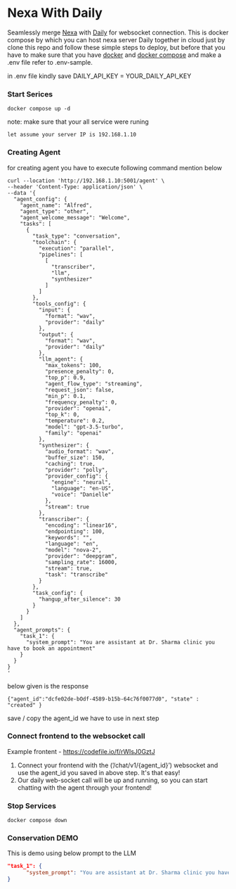 # Nexa With Daily
Seamlessly merge [Nexa](https://github.com/nexa-ai/nexa) with [Daily](https://github.com/daily-co) for websocket connection. This is docker compose by which you can host nexa server Daily together in cloud just by clone this repo  and follow these simple steps to deploy, but before that you have to make sure that you have [docker](https://docs.docker.com/engine/install/) and [docker compose](https://docs.docker.com/compose/install/) and make a .env file refer to .env-sample.

in .env file kindly save
DAILY_API_KEY = YOUR_DAILY_API_KEY

### Start Serices
```shell
docker compose up -d
```

note: make sure that your all service were runing

`let assume your server IP is 192.168.1.10`

### Creating Agent
for creating agent you have to execute following command mention below
```shell
curl --location 'http://192.168.1.10:5001/agent' \
--header 'Content-Type: application/json' \
--data '{
  "agent_config": {
    "agent_name": "Alfred",
    "agent_type": "other",
    "agent_welcome_message": "Welcome",
    "tasks": [
      {
        "task_type": "conversation",
        "toolchain": {
          "execution": "parallel",
          "pipelines": [
            [
              "transcriber",
              "llm",
              "synthesizer"
            ]
          ]
        },
        "tools_config": {
          "input": {
            "format": "wav",
            "provider": "daily"
          },
          "output": {
            "format": "wav",
            "provider": "daily"
          },
          "llm_agent": {
            "max_tokens": 100,
            "presence_penalty": 0,
            "top_p": 0.9,
            "agent_flow_type": "streaming",
            "request_json": false,
            "min_p": 0.1,
            "frequency_penalty": 0,
            "provider": "openai",
            "top_k": 0,
            "temperature": 0.2,
            "model": "gpt-3.5-turbo",
            "family": "openai"
          },
          "synthesizer": {
            "audio_format": "wav",
            "buffer_size": 150,
            "caching": true,
            "provider": "polly",
            "provider_config": {
              "engine": "neural",
              "language": "en-US",
              "voice": "Danielle"
            },
            "stream": true
          },
          "transcriber": {
            "encoding": "linear16",
            "endpointing": 100,
            "keywords": "",
            "language": "en",
            "model": "nova-2",
            "provider": "deepgram",
            "sampling_rate": 16000,
            "stream": true,
            "task": "transcribe"
          }
        },
        "task_config": {
          "hangup_after_silence": 30
        }
      }
    ]
  },
  "agent_prompts": {
    "task_1": {
      "system_prompt": "You are assistant at Dr. Sharma clinic you have to book an appointment"
    }
  }
}
'

```
below given is the response 
```
{"agent_id":"dcfe02de-bOdf-4589-b15b-64c76f0077d0", "state" : "created" }
```
save / copy the agent_id we have to use in next step

### Connect frontend to the websocket call

Example frontent - https://codefile.io/f/rWIsJ0GztJ

1. Connect your frontend with the (’/chat/v1/{agent_id}’) websocket and use the agent_id you saved in above step. It's that easy!
2. Our daily web-socket call will be up and running, so you can start chatting with the agent through your frontend!

### Stop Services
```shell
docker compose down
```

### Conservation DEMO
This is demo using below prompt to the LLM
```json
"task_1": {
      "system_prompt": "You are assistant at Dr. Sharma clinic you have to book an appointment"
}
```
